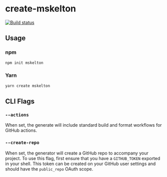 # create-mskelton

[![Build status](https://github.com/mskelton/create-mskelton/workflows/Release/badge.svg)](https://github.com/mskelton/create-mskelton/actions)

## Usage

### npm

```sh
npm init mskelton
```

### Yarn

```sh
yarn create mskelton
```

## CLI Flags

### `--actions`

When set, the generate will include standard build and format workflows for GitHub actions.

### `--create-repo`

When set, the generator will create a GitHub repo to accompany your project. To use this flag, first ensure that you have a `GITHUB_TOKEN` exported in your shell. This token can be created on your GitHub user settings and should have the `public_repo` OAuth scope.
